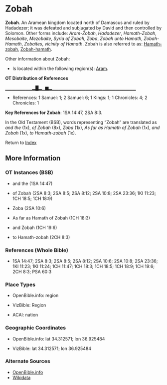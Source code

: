 # Zobah
**Zobah**. 
An Aramean kingdom located north of Damascus and ruled by Hadadezer; it was defeated and subjugated by David and then controlled by Solomon. 
Other forms include: 
*Aram-Zobah*, *Hadadezer*, *Hamath-Zobah*, *Mesobaite*, *Mezobaite*, *Syria of Zobah*, *Zoba*, *Zobah unto Hamath*, *Zobah-Hamath*, *Zobaites*, *vicinity of Hamath*. 
Zobah is also referred to as: 
[Hamath-zobah](Hamath-zobah.md), [Zobah-hamath](Zobah-hamath.md). 




Other information about Zobah:


* Is located within the following region(s): 
[Aram](Aram.md). 


**OT Distribution of References**

▁▁▁▁▁▁▁▁▂█▂▁▆▂▁▁▁▁▁▁▁▁▁▁▁▁▁▁▁▁▁▁▁▁▁▁▁▁▁
* References: 1 Samuel: 1; 2 Samuel: 6; 1 Kings: 1; 1 Chronicles: 4; 2 Chronicles: 1



**Key References for Zobah**: 
1SA 14:47, 2SA 8:3. 


In the Old Testament (BSB), words representing “Zobah” are translated as 
*and the* (1x), *of Zobah* (8x), *Zoba* (1x), *As far as Hamath of Zobah* (1x), *and Zobah* (1x), *to Hamath-zobah* (1x). 




Return to [Index](00-Index.md)

## More Information

### OT Instances (BSB)

* and the (1SA 14:47)

* of Zobah (2SA 8:3; 2SA 8:5; 2SA 8:12; 2SA 10:8; 2SA 23:36; 1KI 11:23; 1CH 18:5; 1CH 18:9)

* Zoba (2SA 10:6)

* As far as Hamath of Zobah (1CH 18:3)

* and Zobah (1CH 19:6)

* to Hamath-zobah (2CH 8:3)



### References (Whole Bible)

* 1SA 14:47; 2SA 8:3; 2SA 8:5; 2SA 8:12; 2SA 10:6; 2SA 10:8; 2SA 23:36; 1KI 11:23; 1KI 11:24; 1CH 11:47; 1CH 18:3; 1CH 18:5; 1CH 18:9; 1CH 19:6; 2CH 8:3; PSA 60:3


### Place Types

* OpenBible.info: region

* VizBible: Region

* ACAI: nation



### Geographic Coordinates

* OpenBible.info: lat 34.312571; lon 36.925484

* VizBible: lat 34.312571; lon 36.925484



### Alternate Sources

* [OpenBible.info](https://www.openbible.info/geo/ancient/a4aa78a)
* [Wikidata](http://www.wikidata.org/entity/Q1254491)



